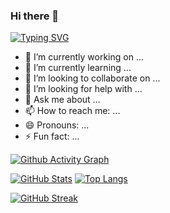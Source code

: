 ### Hi there 👋

<!--
**Ma-Yier/Ma-Yier** is a ✨ _special_ ✨ repository because its `README.md` (this file) appears on your GitHub profile.
-->

[![Typing SVG](https://readme-typing-svg.demolab.com/?lines=Here+are+some+info+about+me+...&backgroud=34495E&color=41B883)](https://github.com/Ma-Yier/Ma-Yier)


- 🔭 I’m currently working on ...
- 🌱 I’m currently learning ...
- 👯 I’m looking to collaborate on ...
- 🤔 I’m looking for help with ...
- 💬 Ask me about ...
- 📫 How to reach me: ...
- 😄 Pronouns: ...
- ⚡ Fun fact: ...


[![Github Activity Graph](https://github-readme-activity-graph.vercel.app/graph?username=Ma-Yier&theme=vue&area=true)](https://github.com/Ma-Yier/Ma-Yier)


[![GitHub Stats](https://github-readme-stats.vercel.app/api?username=Ma-Yier&theme=vue&show_icons=true&hide=prs,contribs)](https://github.com/Ma-Yier/Ma-Yier)
[![Top Langs](https://github-readme-stats.vercel.app/api/top-langs/?username=Ma-Yier&layout=compact)](https://github.com/Ma-Yier/Ma-Yier)


[![GitHub Streak](https://streak-stats.demolab.com/?user=Ma-Yier&theme=vue-dark&locale=en&date_format=Mj[,Y]&hide_border=true&card_width=750&type=json)](https://github.com/Ma-Yier/Ma-Yier)

